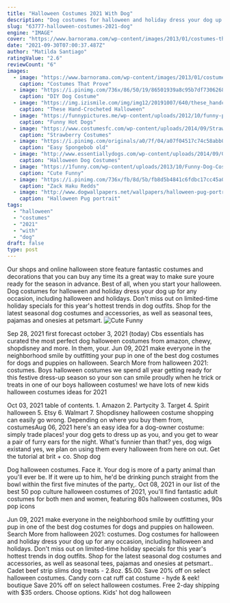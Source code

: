 ```yaml
---
title: "Halloween Costumes 2021 With Dog"
description: "Dog costumes for halloween and holiday dress your dog up for any occasion, including halloween and holidays. Don't miss out on limited-time holiday specials for this year's hottest trends in dog outfits. Shop for the latest seasonal dog costumes and accessories, as well as seasonal tees, pajamas and onesies at petsmart."
slug: "63777-halloween-costumes-2021-dog"
engine: "IMAGE"
cover: "https://www.barnorama.com/wp-content/images/2013/01/costumes-that-prove-pugs/09-costumes-that-prove-pugs.jpg"
date: "2021-09-30T07:00:37.487Z"
author: "Matilda Santiago"
ratingValue: "2.6"
reviewCount: "6"
images:
  - image: "https://www.barnorama.com/wp-content/images/2013/01/costumes-that-prove-pugs/09-costumes-that-prove-pugs.jpg"
    caption: "Costumes That Prove"
  - image: "https://i.pinimg.com/736x/86/50/19/86501939a8c95b7df73062686d3980cc.jpg"
    caption: "DIY Dog Costume"
  - image: "https://img.izismile.com/img/img12/20191007/640/these_handcrocheted_halloween_costumes_are_awesome_640_03.jpg"
    caption: "These Hand-Crocheted Halloween"
  - image: "https://funnypictures.me/wp-content/uploads/2012/10/funny-pictures-Real-Hot-Dogs-5.jpg"
    caption: "Funny Hot Dogs"
  - image: "https://www.costumesfc.com/wp-content/uploads/2014/09/Strawberry-Costume-Baby.jpg"
    caption: "Strawberry Costumes"
  - image: "https://i.pinimg.com/originals/a0/7f/04/a07f04517c74c58abb090c357e012ed1.jpg"
    caption: "Easy Spongebob old"
  - image: "http://www.essentiallydogs.com/wp-content/uploads/2014/09/Groovey-halloween.jpg"
    caption: "Halloween Dog Costumes"
  - image: "https://1funny.com/wp-content/uploads/2013/10/Funny-Dog-Costumes-For-Halloween-6-1.jpg"
    caption: "Cute Funny"
  - image: "https://i.pinimg.com/736x/fb/8d/5b/fb8d5b4841c6fdbc17cc45a01b87f2bd--a-skull-haku.jpg"
    caption: "Zack Haku Redds"
  - image: "http://www.dogwallpapers.net/wallpapers/halloween-pug-portrait-wallpaper.jpg"
    caption: "Halloween Pug portrait"
tags:
  - "halloween"
  - "costumes"
  - "2021"
  - "with"
  - "dog"
draft: false
type: post
---
```


Our shops and online halloween store feature fantastic costumes and decorations that you can buy any time  its a great way to make sure youre ready for the season in advance. Best of all, when you start your halloween. Dog costumes for halloween and holiday dress your dog up for any occasion, including halloween and holidays. Don't miss out on limited-time holiday specials for this year's hottest trends in dog outfits. Shop for the latest seasonal dog costumes and accessories, as well as seasonal tees, pajamas and onesies at petsmart.
![Cute Funny](https://1funny.com/wp-content/uploads/2013/10/Funny-Dog-Costumes-For-Halloween-6-1.jpg "Cute Funny")

Sep 28, 2021 first forecast october 3, 2021 (today)  Cbs essentials has curated the most perfect dog halloween costumes from amazon, chewy, shopdisney and more. In them, your. Jun 09, 2021 make everyone in the neighborhood smile by outfitting your pup in one of the best dog costumes for dogs and puppies on halloween. Search  More from halloween 2021: costumes. Boys halloween costumes we spend all year getting ready for this festive dress-up season so your son can smile proudly when he trick or treats in one of our boys halloween costumes! we have lots of new kids halloween costumes ideas for 2021
<!--inArticleAds-->

<!--galleryOne-->

Oct 03, 2021 table of contents. 1. Amazon 2. Partycity 3. Target 4. Spirit halloween 5. Etsy 6. Walmart 7. Shopdisney halloween costume shopping can easily go wrong. Depending on where you buy them from, costumesAug 06, 2021 here's an easy idea for a dog-owner costume: simply trade places! your dog gets to dress up as you, and you get to wear a pair of furry ears for the night. What's funnier than that? yes, dog wigs existand yes, we plan on using them every halloween from here on out. Get the tutorial at brit + co. Shop dog
<!--inArticleAds-->

<!--galleryTwo-->

Dog halloween costumes. Face it. Your dog is more of a party animal than you'll ever be. If it were up to him, he'd be drinking punch straight from the bowl within the first five minutes of the party,. Oct 08, 2021 in our list of the best 50 pop culture halloween costumes of 2021, you'll find fantastic adult costumes for both men and women, featuring 80s halloween costumes, 90s pop icons
<!--galleryThree-->

Jun 09, 2021 make everyone in the neighborhood smile by outfitting your pup in one of the best dog costumes for dogs and puppies on halloween. Search  More from halloween 2021: costumes. Dog costumes for halloween and holiday dress your dog up for any occasion, including halloween and holidays. Don't miss out on limited-time holiday specials for this year's hottest trends in dog outfits. Shop for the latest seasonal dog costumes and accessories, as well as seasonal tees, pajamas and onesies at petsmart.. Cadet beef strip slims dog treats - 2.8oz. $5.00. Save 20% off on select halloween costumes. Candy corn cat ruff cat costume - hyde & eek! boutique  Save 20% off on select halloween costumes. Free 2-day shipping with $35 orders. Choose options. Kids' hot dog halloween